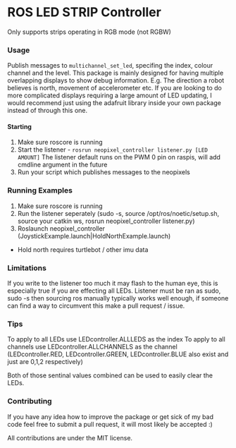 # ROS LED STRIP Controller
Only supports strips operating in RGB mode (not RGBW)

### Usage
Publish messages to `multichannel_set_led`, specifing the index, colour channel and the level.
This package is mainly designed for having multiple overlapping displays to show debug information. E.g. The direction a robot believes is north, movement of accelerometer etc.
If you are looking to do more complicated displays requiring a large amount of LED updating, I would recommend just using the adafruit library inside your own package instead of through this one.

#### Starting
1. Make sure roscore is running
2. Start the listener - `rosrun neopixel_controller listener.py [LED AMOUNT]` The listener default runs on the PWM 0 pin on raspis, will add cmdline argument in the future
3. Run your script which publishes messages to the neopixels

### Running Examples
1. Make sure roscore is running
2. Run the listener seperately (sudo -s, source /opt/ros/noetic/setup.sh, source your catkin ws, rosrun neopixel_controller listener.py)
3. Roslaunch neopixel_controller (JoystickExample.launch|HoldNorthExample.launch)
* Hold north requires turtlebot / other imu data

### Limitations 
If you write to the listener too much it may flash to the human eye, this is especially true if you are effecting all LEDs. 
Listener must be ran as sudo, sudo -s then sourcing ros manually typically works well enough, if someone can find a way to circumvent this make a pull request / issue.

### Tips
To apply to all LEDs use LEDcontroller.ALLLEDS as the index
To apply to all channels use LEDcontroller.ALLCHANNELS as the channel
(LEDcontroller.RED, LEDcontroller.GREEN, LEDcontroller.BLUE also exist and just are 0,1,2 respectively)

Both of those sentinal values combined can be used to easily clear the LEDs.

### Contributing
If you have any idea how to improve the package or get sick of my bad code feel free to submit a pull request, it will most likely be accepted :)

All contributions are under the MIT license.

